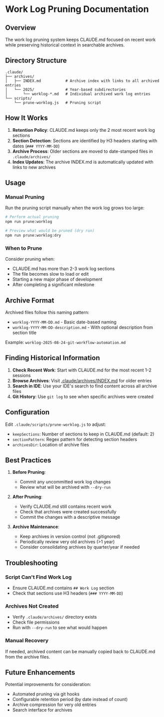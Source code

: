 # Work Log Pruning Documentation

## Overview

The work log pruning system keeps CLAUDE.md focused on recent work while preserving historical context in searchable archives.

## Directory Structure

```
.claude/
├── archives/
│   ├── INDEX.md           # Archive index with links to all archived entries
│   └── 2025/              # Year-based subdirectories
│       └── worklog-*.md   # Individual archived work log entries
└── scripts/
    └── prune-worklog.js   # Pruning script
```

## How It Works

1. **Retention Policy**: CLAUDE.md keeps only the 2 most recent work log sections
2. **Section Detection**: Sections are identified by H3 headers starting with dates (`### YYYY-MM-DD`)
3. **Archive Process**: Older sections are moved to date-stamped files in `.claude/archives/`
4. **Index Updates**: The archive INDEX.md is automatically updated with links to new archives

## Usage

### Manual Pruning

Run the pruning script manually when the work log grows too large:

```bash
# Perform actual pruning
npm run prune:worklog

# Preview what would be pruned (dry run)
npm run prune:worklog:dry
```

### When to Prune

Consider pruning when:

- CLAUDE.md has more than 2-3 work log sections
- The file becomes slow to load or edit
- Starting a new major phase of development
- After completing a significant milestone

## Archive Format

Archived files follow this naming pattern:

- `worklog-YYYY-MM-DD.md` - Basic date-based naming
- `worklog-YYYY-MM-DD-description.md` - With optional description from section title

Example: `worklog-2025-08-24-git-workflow-automation.md`

## Finding Historical Information

1. **Check Recent Work**: Start with CLAUDE.md for the most recent 1-2 sessions
2. **Browse Archives**: Visit [.claude/archives/INDEX.md](.claude/archives/INDEX.md) for older entries
3. **Search in IDE**: Use your IDE's search to find content across all archive files
4. **Git History**: Use `git log` to see when specific archives were created

## Configuration

Edit `.claude/scripts/prune-worklog.js` to adjust:

- `keepSections`: Number of sections to keep in CLAUDE.md (default: 2)
- `sectionPattern`: Regex pattern for detecting section headers
- `archivesDir`: Location of archive files

## Best Practices

1. **Before Pruning**:

   - Commit any uncommitted work log changes
   - Review what will be archived with `--dry-run`

2. **After Pruning**:

   - Verify CLAUDE.md still contains recent work
   - Check that archives were created successfully
   - Commit the changes with a descriptive message

3. **Archive Maintenance**:
   - Keep archives in version control (not .gitignored)
   - Periodically review very old archives (>1 year)
   - Consider consolidating archives by quarter/year if needed

## Troubleshooting

### Script Can't Find Work Log

- Ensure CLAUDE.md contains `## Work Log` section
- Check that sections use H3 headers (`### YYYY-MM-DD`)

### Archives Not Created

- Verify `.claude/archives/` directory exists
- Check file permissions
- Run with `--dry-run` to see what would happen

### Manual Recovery

If needed, archived content can be manually copied back to CLAUDE.md from the archive files.

## Future Enhancements

Potential improvements for consideration:

- Automated pruning via git hooks
- Configurable retention period (by date instead of count)
- Archive compression for very old entries
- Search interface for archives
